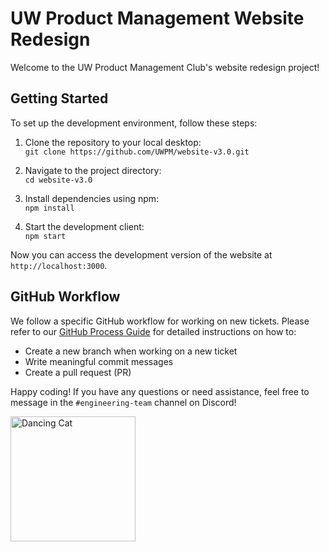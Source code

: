 # UW Product Management Website Redesign

Welcome to the UW Product Management Club's website redesign project!

## Getting Started

To set up the development environment, follow these steps:

1. Clone the repository to your local desktop:  
`git clone https://github.com/UWPM/website-v3.0.git`

1. Navigate to the project directory:  
`cd website-v3.0`

1. Install dependencies using npm:  
`npm install`

1. Start the development client:  
`npm start`

Now you can access the development version of the website at `http://localhost:3000`.

## GitHub Workflow

We follow a specific GitHub workflow for working on new tickets. Please refer to our [GitHub Process Guide](https://www.notion.so/uwpm/GitHub-Process-e9d8c21b4d7d463f851803cce46dfff4) for detailed instructions on how to:

- Create a new branch when working on a new ticket
- Write meaningful commit messages
- Create a pull request (PR)

Happy coding! If you have any questions or need assistance, feel free to message in the `#engineering-team` channel on Discord!

<img src="https://i.pinimg.com/originals/26/67/52/266752f852c44959006c7dac91f74864.gif" alt="Dancing Cat" width="200">